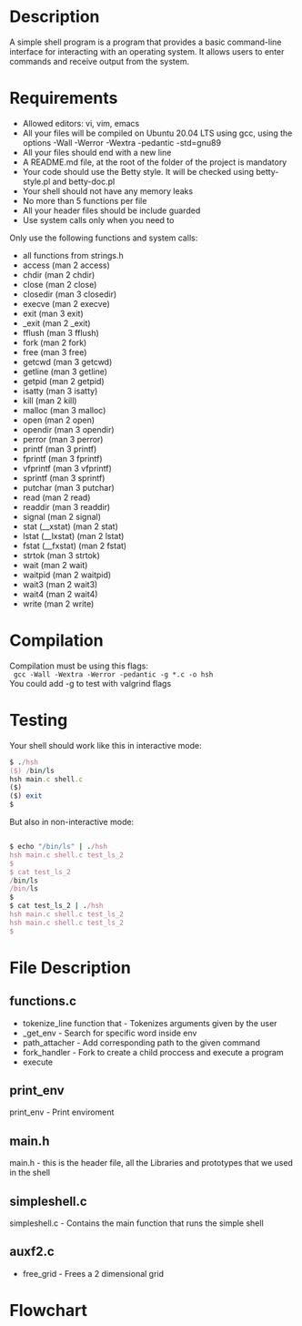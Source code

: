 <h1> Description </h1>
A simple shell program is a program that provides a basic command-line interface for interacting with an operating system. It allows users to enter commands and receive output from the system.
<h1> Requirements </h1>
<ul>
<li>Allowed editors: vi, vim, emacs</li>
<li>All your files will be compiled on Ubuntu 20.04 LTS using gcc, using the options -Wall -Werror -Wextra -pedantic -std=gnu89</li>
<li>All your files should end with a new line</li>
<li>A README.md file, at the root of the folder of the project is mandatory</li>
<li>Your code should use the Betty style. It will be checked using betty-style.pl and betty-doc.pl</li>
<li>Your shell should not have any memory leaks</li>
<li>No more than 5 functions per file</li>
<li>All your header files should be include guarded</li>
<li>Use system calls only when you need to</li>
</ul>
Only use the following functions and system calls:

<ul>
   <li> all functions from strings.h</li>
   <li>access (man 2 access)</li>
   <li> chdir (man 2 chdir)</li>
   <li> close (man 2 close)</li>
   <li> closedir (man 3 closedir)</li>
   <li> execve (man 2 execve)</li>
   <li> exit (man 3 exit)</li>
   <li> _exit (man 2 _exit)</li>
   <li> fflush (man 3 fflush)</li>
   <li> fork (man 2 fork)</li>
   <li>free (man 3 free)</li>
   <li> getcwd (man 3 getcwd)</li>
   <li> getline (man 3 getline)</li>
   <li> getpid (man 2 getpid)</li>
   <li>isatty (man 3 isatty)</li>
   <li> kill (man 2 kill)</li>
   <li> malloc (man 3 malloc)</li>
   <li> open (man 2 open)</li>
   <li> opendir (man 3 opendir)</li>
   <li> perror (man 3 perror)</li>
   <li> printf (man 3 printf)</li>
   <li> fprintf (man 3 fprintf)</li>
   <li> vfprintf (man 3 vfprintf)</li>
   <li> sprintf (man 3 sprintf)</li>
   <li> putchar (man 3 putchar)</li>
   <li> read (man 2 read)</li>
   <li> readdir (man 3 readdir)</li>
   <li> signal (man 2 signal)</li>
   <li> stat (__xstat) (man 2 stat)</li>
   <li> lstat (__lxstat) (man 2 lstat)</li>
   <li> fstat (__fxstat) (man 2 fstat)</li>
   <li> strtok (man 3 strtok)</li>
   <li> wait (man 2 wait)</li>
   <li> waitpid (man 2 waitpid)</li>
   <li> wait3 (man 2 wait3)</li>
   <li> wait4 (man 2 wait4)</li>
   <li> write (man 2 write)</li>
</ul>
<h1> Compilation </h1>
Compilation must be using this flags:

<code>
 gcc -Wall -Wextra -Werror -pedantic -g *.c -o hsh
</code>
You could add -g to test with valgrind flags
<h1> Testing </h1>
Your shell should work like this in interactive mode:

```ruby
$ ./hsh                        
($) /bin/ls                    
hsh main.c shell.c             
($)                            
($) exit                       
$                              
```
But also in non-interactive mode:

```ruby

$ echo "/bin/ls" | ./hsh
hsh main.c shell.c test_ls_2
$
$ cat test_ls_2
/bin/ls
/bin/ls
$
$ cat test_ls_2 | ./hsh
hsh main.c shell.c test_ls_2
hsh main.c shell.c test_ls_2
$
```
<h1> File Description</h1>
<h2> functions.c </h2>
<ul>
<li> tokenize_line function that - Tokenizes arguments given by the user </li> 
<li> _get_env - Search for specific word inside env </li>
<li> path_attacher - Add corresponding path to the given command </li>
<li> fork_handler - Fork to create a child proccess and execute a program </li>
<li> execute </li>
</ul>
<h2> print_env </h2> 
print_env - Print enviroment
<h2> main.h </h2> 
main.h - this is the header file, all the Libraries and prototypes that we used in the shell
<h2> simpleshell.c </h2> 
simpleshell.c - Contains the main function that runs the simple shell
<h2> auxf2.c </h2>
<ul>
<li> free_grid - Frees a 2 dimensional grid </li>
</ul>
<h1> Flowchart </h1>




